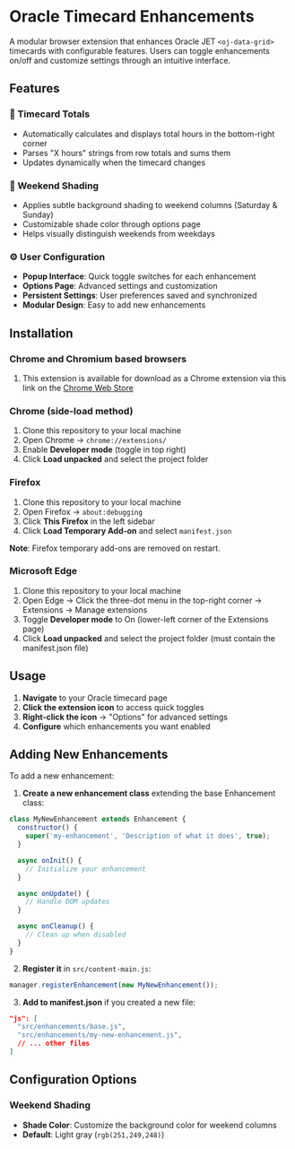 # Oracle Timecard Enhancements

A modular browser extension that enhances Oracle JET `<oj-data-grid>` timecards with configurable features. Users can toggle enhancements on/off and customize settings through an intuitive interface.

## Features

### 🧮 Timecard Totals
- Automatically calculates and displays total hours in the bottom-right corner
- Parses "X hours" strings from row totals and sums them
- Updates dynamically when the timecard changes

### 🎨 Weekend Shading
- Applies subtle background shading to weekend columns (Saturday & Sunday)
- Customizable shade color through options page
- Helps visually distinguish weekends from weekdays

### ⚙️ User Configuration
- **Popup Interface**: Quick toggle switches for each enhancement
- **Options Page**: Advanced settings and customization
- **Persistent Settings**: User preferences saved and synchronized
- **Modular Design**: Easy to add new enhancements

## Installation

### Chrome and Chromium based browsers
1. This extension is available for download as a Chrome extension via this link on the [Chrome Web Store](https://chromewebstore.google.com/detail/oracle-timecard-enhanceme/ihljhabfbpnoifdhmikabpcajbmpifbb?authuser=0&hl=en)

### Chrome (side-load method)
1. Clone this repository to your local machine
2. Open Chrome → `chrome://extensions/`
3. Enable **Developer mode** (toggle in top right)
4. Click **Load unpacked** and select the project folder

### Firefox
1. Clone this repository to your local machine
2. Open Firefox → `about:debugging`
3. Click **This Firefox** in the left sidebar
4. Click **Load Temporary Add-on** and select `manifest.json`

**Note**: Firefox temporary add-ons are removed on restart.

### Microsoft Edge
1. Clone this repository to your local machine
2. Open Edge → Click the three-dot menu in the top-right corner → Extensions → Manage extensions
3. Toggle **Developer mode** to On (lower-left corner of the Extensions page)
4. Click **Load unpacked** and select the project folder (must contain the manifest.json file)

## Usage

1. **Navigate** to your Oracle timecard page
2. **Click the extension icon** to access quick toggles
3. **Right-click the icon** → "Options" for advanced settings
4. **Configure** which enhancements you want enabled

## Adding New Enhancements

To add a new enhancement:

1. **Create a new enhancement class** extending the base Enhancement class:
```javascript
class MyNewEnhancement extends Enhancement {
  constructor() {
    super('my-enhancement', 'Description of what it does', true);
  }

  async onInit() {
    // Initialize your enhancement
  }

  async onUpdate() {
    // Handle DOM updates
  }

  async onCleanup() {
    // Clean up when disabled
  }
}
```

2. **Register it** in `src/content-main.js`:
```javascript
manager.registerEnhancement(new MyNewEnhancement());
```

3. **Add to manifest.json** if you created a new file:
```json
"js": [
  "src/enhancements/base.js",
  "src/enhancements/my-new-enhancement.js",
  // ... other files
]
```

## Configuration Options

### Weekend Shading
- **Shade Color**: Customize the background color for weekend columns
- **Default**: Light gray (`rgb(251,249,248)`)

